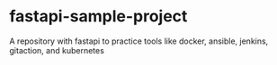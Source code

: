 # fastapi-sample-project
A repository with fastapi to practice tools like docker, ansible, jenkins, gitaction, and kubernetes
